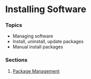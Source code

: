 # Installing Software

### Topics

- Managing software
- Install, uninstall, update packages
- Manual install packages

### Sections

1. [Package Management](package-management.md)

